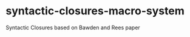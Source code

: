 syntactic-closures-macro-system
===============================

Syntactic Closures based on Bawden and Rees paper
